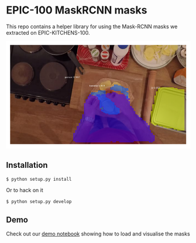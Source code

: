 # EPIC-100 MaskRCNN masks

This repo contains a helper library for using the Mask-RCNN masks we extracted
on EPIC-KITCHENS-100.

![Mask example](./docs/media/mask-example.png)

## Installation

```console
$ python setup.py install
```

Or to hack on it

```console
$ python setup.py develop
```

## Demo

Check out our [demo notebook](./notebooks/demo.ipynb) showing how to load and visualise the masks
